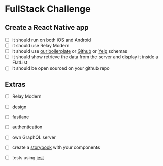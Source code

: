 # FullStack Challenge

## Create a React Native app
- [ ] it should run on both iOS and Android
- [ ] it should use Relay Modern
- [ ] it should use [our boilerplate]  or [Github] or [Yelp] schemas 
- [ ] it should show retrieve the data from the server and display it inside a FlatList
- [ ] it should be open sourced on your github repo

## Extras
- [ ] Relay Modern
- [ ] design
- [ ] fastlane
- [ ] authentication
- [ ] own GraphQL server
- [ ] create a [storybook] with your components
- [ ] tests using [jest]


[storybook]: https://github.com/storybooks/storybook
[jest]: https://jest-everywhere.now.sh
[our boilerplate]: https://github.com/entria/graphql-dataloader-boilerplate
[Github]: https://developer.github.com/v4/
[Yelp]: https://www.yelp.com/developers/platform
